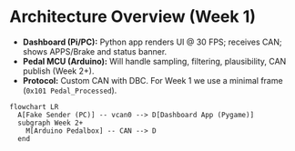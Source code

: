 # Architecture Overview (Week 1)

- **Dashboard (Pi/PC):** Python app renders UI @ 30 FPS; receives CAN; shows APPS/Brake and status banner.
- **Pedal MCU (Arduino):** Will handle sampling, filtering, plausibility, CAN publish (Week 2+).
- **Protocol:** Custom CAN with DBC. For Week 1 we use a minimal frame (`0x101 Pedal_Processed`).

```mermaid
flowchart LR
  A[Fake Sender (PC)] -- vcan0 --> D[Dashboard App (Pygame)]
  subgraph Week 2+
    M[Arduino Pedalbox] -- CAN --> D
  end
```
